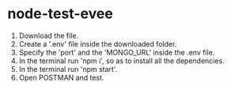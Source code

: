 # node-test-evee

1. Download the file.
2. Create a '.env' file inside the downloaded folder.
3. Specify the 'port' and the 'MONGO_URL' inside the .env file.
4. In the terminal run 'npm i', so as to install all the dependencies.
5. In the terminal run 'npm start'.
6. Open POSTMAN and test.
